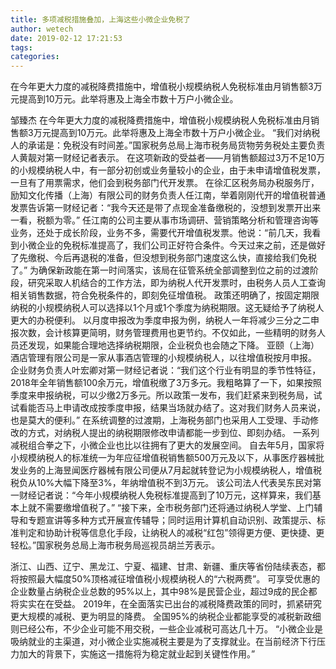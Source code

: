 ```yaml
---
title: 多项减税措施叠加，上海这些小微企业免税了
author: wetech
date: 2019-02-12 17:21:53
tags: 
categories: 
---
```

在今年更大力度的减税降费措施中，增值税小规模纳税人免税标准由月销售额3万元提高到10万元。此举将惠及上海全市数十万户小微企业。
<!-- more -->
邹臻杰
在今年更大力度的减税降费措施中，增值税小规模纳税人免税标准由月销售额3万元提高到10万元。此举将惠及上海全市数十万户小微企业。
“我们对纳税人的承诺是：免税没有时间差。”国家税务总局上海市税务局货物劳务税处主要负责人黄靓对第一财经记者表示。
在这项新政的受益者——月销售额超过3万不足10万的小规模纳税人中，有一部分初创或业务量较小的企业，由于未申请增值税发票，一旦有了用票需求，他们会到税务部门代开发票。
在徐汇区税务局办税服务厅，励知文化传播（上海）有限公司的财务负责人任江南，举着刚刚代开的增值税普通发票告诉第一财经记者：“我今天还是带了点现金准备缴税的，没想到发票开出来一看，税额为零。”
任江南的公司主要从事市场调研、营销策略分析和管理咨询等业务，还处于成长阶段，业务不多，需要代开增值税发票。他说：“前几天，我看到小微企业的免税标准提高了，我们公司正好符合条件。今天过来之前，还是做好了先缴税、今后再退税的准备，但没想到税务部门速度这么快，直接给我们免税了。”
为确保新政能在第一时间落实，该局在征管系统全部调整到位之前的过渡阶段，研究采取人机结合的工作方法，即为纳税人代开发票时，由税务人员人工查询相关销售数据，符合免税条件的，即刻免征增值税。
政策还明确了，按固定期限纳税的小规模纳税人可以选择以1个月或1个季度为纳税期限。这无疑给予了纳税人更大的办税便利。
以月度申报改为季度申报为例，纳税人一年将减少三分之二申报次数，会计核算更简明，财务管理费用也更节约。不仅如此，一些精明的财务人员还发现，如果能合理地选择纳税期限，企业税负也会随之下降。
亚颐（上海）酒店管理有限公司是一家从事酒店管理的小规模纳税人，以往增值税按月申报。
企业财务负责人叶宏卿对第一财经记者说：“我们这个行业有明显的季节性特征，2018年全年销售额100余万元，增值税缴了3万多元。我粗略算了一下，如果按照季度来申报纳税，可以少缴2万多元。所以政策一发布，我们赶紧来到税务局，试试看能否马上申请改成按季度申报，结果当场就办结了。这对我们财务人员来说，也是莫大的便利。”
在系统调整的过渡期，上海税务部门也采用人工受理、手动修改的方式，对纳税人提出的纳税期限修改申请都能一步到位、即刻办结。
一系列减税组合拳之下，小微企业也比以往拥有了更大的发展空间。
自去年5月，国家将小规模纳税人的标准统一为年应征增值税销售额500万元及以下，从事医疗器械批发业务的上海昱闻医疗器械有限公司便从7月起就转登记为小规模纳税人，增值税税负从10%大幅下降至3%，年纳增值税不到3万元。
该公司法人代表吴东民对第一财经记者说：“今年小规模纳税人免税标准提高到了10万元，这样算来，我们基本上就不需要缴增值税了。”
“接下来，全市税务部门还将通过纳税人学堂、上门辅导和专题宣讲等多种方式开展宣传辅导；同时运用计算机自动识别、政策提示、标准判定和协助计税等信息化手段，让纳税人的减税“红包”领得更方便、更快捷、更轻松。”国家税务总局上海市税务局巡视员胡兰芳表示。
 
 
浙江、山西、辽宁、黑龙江、宁夏、福建、甘肃、新疆、重庆等省份陆续表态，都将按照最大幅度50%顶格减征增值税小规模纳税人的“六税两费”。
可享受优惠的企业数量占纳税企业总数的95%以上，其中98%是民营企业，超过9成的民企都将实实在在受益。
2019年，在全面落实已出台的减税降费政策的同时，抓紧研究更大规模的减税、更为明显的降费。
全国95%的纳税企业都能享受的减税新政细则已经公布，不少企业可能不用交税，一些企业减税可高达几十万。
“小微企业是吸纳就业的主渠道，对小微企业实施减税主要是为了支撑就业。在当前经济下行压力加大的背景下，实施这一措施将为稳定就业起到关键性作用。”
